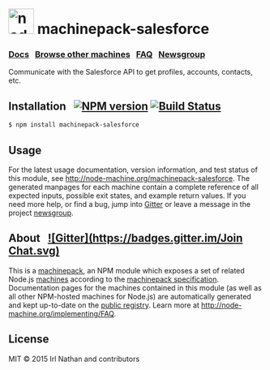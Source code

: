 <h1>
  <a href="http://node-machine.org" title="Node-Machine public registry"><img alt="node-machine logo" title="Node-Machine Project" src="http://node-machine.org/images/machine-anthropomorph-for-white-bg.png" width="50" /></a>
  machinepack-salesforce
</h1>

### [Docs](http://node-machine.org/machinepack-salesforce) &nbsp; [Browse other machines](http://node-machine.org/machinepacks) &nbsp;  [FAQ](http://node-machine.org/implementing/FAQ)  &nbsp;  [Newsgroup](https://groups.google.com/forum/?hl=en#!forum/node-machine)

Communicate with the Salesforce API to get profiles, accounts, contacts, etc.


## Installation &nbsp; [![NPM version](https://badge.fury.io/js/machinepack-salesforce.svg)](http://badge.fury.io/js/machinepack-salesforce) [![Build Status](https://travis-ci.org/irlnathan/machinepack-salesforce.png?branch=master)](https://travis-ci.org/irlnathan/machinepack-salesforce)

```sh
$ npm install machinepack-salesforce
```

## Usage

For the latest usage documentation, version information, and test status of this module, see <a href="http://node-machine.org/machinepack-salesforce" title="Communicate with the Salesforce API to get profiles, accounts, contacts, etc. (for node.js)">http://node-machine.org/machinepack-salesforce</a>.  The generated manpages for each machine contain a complete reference of all expected inputs, possible exit states, and example return values.  If you need more help, or find a bug, jump into [Gitter](https://gitter.im/node-machine/general) or leave a message in the project [newsgroup](https://groups.google.com/forum/?hl=en#!forum/node-machine).

## About  &nbsp; [![Gitter](https://badges.gitter.im/Join Chat.svg)](https://gitter.im/node-machine/general?utm_source=badge&utm_medium=badge&utm_campaign=pr-badge&utm_content=badge)

This is a [machinepack](http://node-machine.org/machinepacks), an NPM module which exposes a set of related Node.js [machines](http://node-machine.org/spec/machine) according to the [machinepack specification](http://node-machine.org/spec/machinepack).
Documentation pages for the machines contained in this module (as well as all other NPM-hosted machines for Node.js) are automatically generated and kept up-to-date on the <a href="http://node-machine.org" title="Public machine registry for Node.js">public registry</a>.
Learn more at <a href="http://node-machine.org/implementing/FAQ" title="Machine Project FAQ (for implementors)">http://node-machine.org/implementing/FAQ</a>.

## License

MIT &copy; 2015 Irl Nathan and contributors

